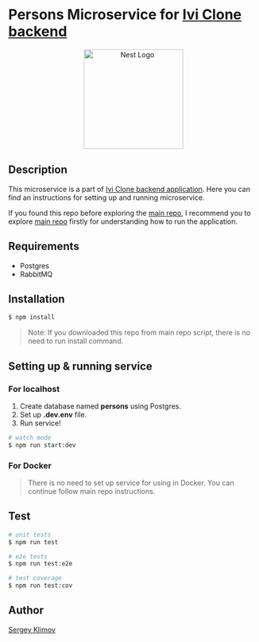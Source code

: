 # Persons Microservice for [Ivi Clone backend](https://github.com/srgklmv/ivi-clone-repo)

<p align="center">
  <a href="https://www.youtube.com/watch?v=Umii2VBoTRI" target="blank"><img src="https://nestjs.com/img/logo-small.svg" width="200" alt="Nest Logo" /></a>
</p>


## Description

This microservice is a part of [Ivi Clone backend application](https://github.com/srgklmv/ivi-clone-repo).
Here you can find an instructions for setting up and running microservice.

If you found this repo before exploring the [main repo](https://github.com/srgklmv/ivi-clone-repo), 
I recommend you to explore [main repo](https://github.com/srgklmv/ivi-clone-repo/.gitignore) firstly for understanding how to run the application.

## Requirements
- Postgres
- RabbitMQ

## Installation

```bash
$ npm install
```

> Note: If you downloaded this repo from main repo script, there is no need to run install command.

## Setting up & running service

### For localhost

1. Create database named **persons** using Postgres.
2. Set up **.dev.env** file.
3. Run service!

```bash
# watch mode
$ npm run start:dev
```

### For Docker
> There is no need to set up service for using in Docker. You can continue follow main repo instructions.


## Test

```bash
# unit tests
$ npm run test

# e2e tests
$ npm run test:e2e

# test coverage
$ npm run test:cov
```

## Author
[Sergey Klimov](https://github.com/srgklmv)